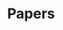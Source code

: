 ---
layout: post
title: Papers
description: important papers and foundational descriptions and reviews
tile_id: mll
---